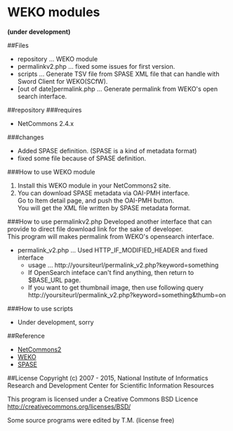 
# **WEKO modules** #
**(under development)**


##Files
* repository ... WEKO module
* permalinkv2.php ... fixed some issues for first version.
* scripts ... Generate TSV file from SPASE XML file that can handle with Sword Client for WEKO(SCfW).
* [out of date]permalink.php ... Generate permalink from WEKO's open search interface.


##repository
###requires
* NetCommons 2.4.x  

###changes
* Added SPASE definition. (SPASE is a kind of metadata format)
* fixed some file because of SPASE definition.

###How to use WEKO module

1. Install this WEKO module in your NetCommons2 site.  
2. You can download SPASE metadata via OAI-PMH interface.  
Go to Item detail page, and push the OAI-PMH button.  
You will get the XML file written by SPASE metadata format.

###How to use permalinkv2.php
Developed another interface that can provide to direct file download link for the sake of developer.  
This program will makes permalink from WEKO's opensearch interface.

* permalink\_v2.php ... Used HTTP\_IF\_MODIFIED_HEADER and fixed interface 
  * usage ... http://yoursiteurl/permalink_v2.php?keyword=something  
  * If OpenSearch inteface can't find anything, then return to $BASE_URL page.  
  * If you want to get thumbnail image, then use following query  
  http://yoursiteurl/permalink_v2.php?keyword=something&thumb=on  
  

###How to use scripts
* Under development, sorry
  
##Reference
* [NetCommons2](http://www.netcommons.org/)
* [WEKO](http://weko.at.nii.ac.jp/)
* [SPASE](http://www.spase-group.org/)

##License
Copyright (c) 2007 - 2015, National Institute of Informatics  
Research and Development Center for Scientific Information Resources  

This program is licensed under a Creative Commons BSD Licence  
http://creativecommons.org/licenses/BSD/

Some source programs were edited by T.M.
(license free)


